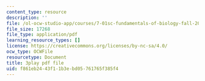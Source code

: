 ```yaml
---
content_type: resource
description: ''
file: /ol-ocw-studio-app/courses/7-01sc-fundamentals-of-biology-fall-2011/f861eb2443f11b3ebd05761765f385f4_zLGHH9Rwvlw.pdf
file_size: 17268
file_type: application/pdf
learning_resource_types: []
license: https://creativecommons.org/licenses/by-nc-sa/4.0/
ocw_type: OCWFile
resourcetype: Document
title: 3play pdf file
uid: f861eb24-43f1-1b3e-bd05-761765f385f4
---
```

